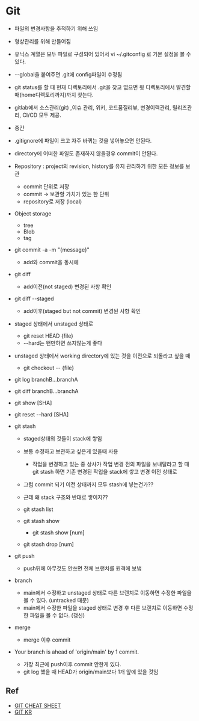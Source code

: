 # Git

- 파일의 변경사항을 추적하기 위해 쓰임
- 형상관리를 위해 만들어짐
- 유닉스 계열은 모두 파일로 구성되어 있어서 vi ~/.gitconfig 로 기본 설정을 볼 수 있다.

- --global을 붙여주면 .git에 config파일이 수정됨
- git status를 할 때 현재 디렉토리에서 .git을 찾고 없으면 윗 디렉토리에서 발견할 때(home디렉토리까지)까지 찾는다.
- gitlab에서 소스관리(git) ,이슈 관리, 위키, 코드품질리뷰, 변경이력관리, 릴리즈관리, CI/CD 모두 제공.
- 중간
- .gitignore에 파일이 크고 자주 바뀌는 것을 넣어놓으면 안된다.
- directory에 어떠한 파일도 존재하지 않을경우 commit이 안된다.
- Repository : project의 revision, history를 유지 관리하기 위한 모든 정보를 보관
    - commit 단위로 저장
    - commit -> 보관할 가치가 있는 한 단위
    - repository로 저장 (local)
- Object storage
    - tree
    - Blob
    - tag
- git commit -a -m "{message}"
    - add와 commit을 동시에
- git diff
    - add이전(not staged) 변경된 사항 확인
- git diff --staged
    - add이후(staged but not commit) 변경된 사항 확인
- staged 상태에서 unstaged 상태로
    - git reset HEAD {file}
    - --hard는 왠만하면 쓰지않는게 좋다
- unstaged 상태에서 working directory에 있는 것을 이전으로 되돌라고 싶을 때
    - git checkout -- {file}
- git log branchB...branchA
- git diff branchB...branchA
- git show [SHA]
- git reset --hard [SHA]
- git stash
    - staged상태의 것들이 stack에 쌓임
    - 보통 수정하고 보관하고 싶은게 있을때 사용
        - 작업을 변경하고 있는 중 상사가 작업 변경 전의 파일을 보내달라고 할 때 git stash 하면 기존 변경된 작업을 stack에 쌓고 변경 이전 상태로 
            
    - 그럼 commit 되기 이전 상태까지 모두 stash에 넣는건가?? 
    - 근데 왜 stack 구조와 반대로 쌓이지??
    - git stash list
    - git stash show
        - git stash show [num]
    - git stash drop [num]

- git push
    - push뒤에 아무것도 안쓰면 전체 브랜치를 원격에 보냄
- branch
    - main에서 수정하고 unstaged 상태로 다른 브랜치로 이동하면 수정한 파일을 볼 수 있다. (untracked 때문)
    - main에서 수정한 파일을 staged 상태로 변경 후 다른 브랜치로 이동하면 수정한 파일을 볼 수 없다. (갱신)
- merge
    - merge 이후 commit

- Your branch is ahead of 'origin/main' by 1 commit.
    - 가장 최근에 push이후 commit 안한게 있다.
    - git log 했을 때 HEAD가 origin/main보다 1개 앞에 있을 것임


## Ref
- [GIT CHEAT SHEET](https://education.github.com/git-cheat-sheet-education.pdf)
- [GIT KR](https://git-scm.com/book/ko/v2)
